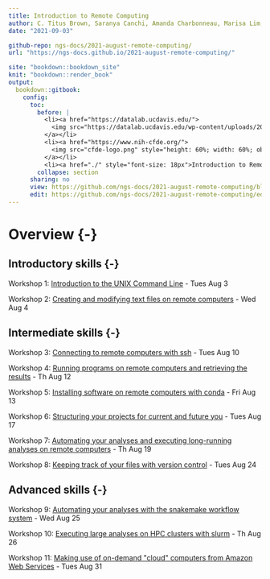 ```yaml
---
title: Introduction to Remote Computing
author: C. Titus Brown, Saranya Canchi, Amanda Charbonneau, Marisa Lim, Abhijna Parigi, Pamela Reynolds, Nick Ulle, and Shannon Joslin.
date: "2021-09-03"

github-repo: ngs-docs/2021-august-remote-computing/
url: "https://ngs-docs.github.io/2021-august-remote-computing/"

site: "bookdown::bookdown_site"
knit: "bookdown::render_book"
output:
  bookdown::gitbook:
    config:
      toc:
        before: |
          <li><a href="https://datalab.ucdavis.edu/">
            <img src="https://datalab.ucdavis.edu/wp-content/uploads/2019/07/datalab-logo-full-color-rgb-1.png" style="height: 100%; width: 100%; object-fit: contain" />
          </a></li>
          <li><a href="https://www.nih-cfde.org/">
            <img src="cfde-logo.png" style="height: 60%; width: 60%; object-fit: contain" />
          </a></li>
          <li><a href="./" style="font-size: 18px">Introduction to Remote Computing (Pilot)</a></li>
        collapse: section
      sharing: no
      view: https://github.com/ngs-docs/2021-august-remote-computing/blob/main/%s
      edit: https://github.com/ngs-docs/2021-august-remote-computing/edit/main/%s
---
```


# Overview {-}

## Introductory skills {-}

Workshop 1: [Introduction to the UNIX Command Line](introduction-to-the-unix-command-line.html) - Tues Aug 3

Workshop 2: [Creating and modifying text files on remote computers](creating-and-modifying-text-files-on-remote-computers.html) - Wed Aug 4

## Intermediate skills {-}

Workshop 3: [Connecting to remote computers with ssh](connecting-to-remote-computers-with-ssh.html) - Tues Aug 10

Workshop 4: [Running programs on remote computers and retrieving the results](running-programs-on-remote-computers-and-retrieving-the-results.html) - Th Aug 12

Workshop 5: [Installing software on remote computers with conda](installing-software-on-remote-computers-with-conda.html) - Fri Aug 13

Workshop 6: [Structuring your projects for current and future you](structuring-your-projects-for-current-and-future-you.html) - Tues Aug 17

Workshop 7: [Automating your analyses and executing long-running analyses on remote computers](automating-your-analyses-and-executing-long-running-analyses-on-remote-computers.html) - Th Aug 19

Workshop 8: [Keeping track of your files with version control](keeping-track-of-your-files-with-version-control.html) - Tues Aug 24

## Advanced skills {-}

Workshop 9: [Automating your analyses with the snakemake workflow system](automating-your-analyses-with-the-snakemake-workflow-system.html) - Wed Aug 25

Workshop 10: [Executing large analyses on HPC clusters with slurm](executing-large-analyses-on-hpc-clusters-with-slurm.html) - Th Aug 26

Workshop 11: [Making use of on-demand "cloud" computers from Amazon Web Services](making-use-of-on-demand-cloud-computers-from-amazon-web-services.html) - Tues Aug 31
